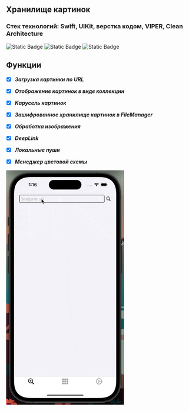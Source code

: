 ## Хранилище картинок

### Стек технологий: Swift, UIKit, верстка кодом, VIPER, Clean Architecture

![Static Badge](https://img.shields.io/badge/Swift-5.0-orange) ![Static Badge](https://img.shields.io/badge/Xcode-14.3-blue) ![Static Badge](https://img.shields.io/badge/iOS-15.0-green)

<h2> Функции </h2>

+ [x]  ***Загрузка картинки по URL***

+ [x]  ***Отображение картинок в виде коллекции***

+ [x] ***Карусель картинок*** 

+ [x] ***Зашифрованное хранилище картинок в FileManager*** 

+ [x] ***Обработка изображения***

+ [x] ***DeepLink***

+ [x] ***Локальные пуши***

+ [x] ***Менеджер цветовой схемы*** 

![End Banner](record.gif)
